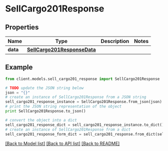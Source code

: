 # SellCargo201Response

## Properties

Name | Type | Description | Notes
------------ | ------------- | ------------- | -------------
**data** | [**SellCargo201ResponseData**](SellCargo201ResponseData.md) |  |

## Example

```python
from client.models.sell_cargo201_response import SellCargo201Response

# TODO update the JSON string below
json = "{}"
# create an instance of SellCargo201Response from a JSON string
sell_cargo201_response_instance = SellCargo201Response.from_json(json)
# print the JSON string representation of the object
print SellCargo201Response.to_json()

# convert the object into a dict
sell_cargo201_response_dict = sell_cargo201_response_instance.to_dict()
# create an instance of SellCargo201Response from a dict
sell_cargo201_response_form_dict = sell_cargo201_response.from_dict(sell_cargo201_response_dict)
```

[[Back to Model list]](../README.md#documentation-for-models) [[Back to API list]](../README.md#documentation-for-api-endpoints) [[Back to README]](../README.md)
